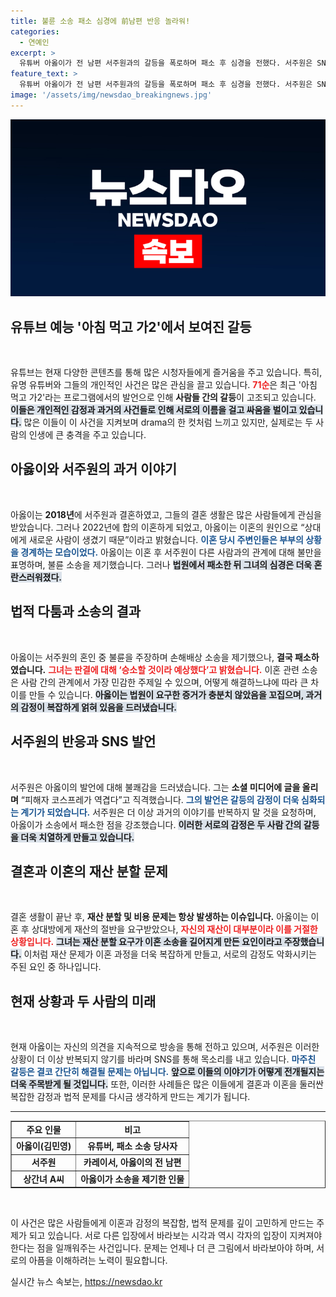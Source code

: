 ```yaml
---
title: 불륜 소송 패소 심경에 前남편 반응 놀라워!
categories:
  - 연예인
excerpt: >
  유튜버 아옳이가 전 남편 서주원과의 갈등을 폭로하며 패소 후 심경을 전했다. 서주원은 SNS를 통해 아옳이를 공격, 두 사람의 충돌이 격화되고 있다. 누가 진정한 피해자인가?
feature_text: >
  유튜버 아옳이가 전 남편 서주원과의 갈등을 폭로하며 패소 후 심경을 전했다. 서주원은 SNS를 통해 아옳이를 공격, 두 사람의 충돌이 격화되고 있다. 누가 진정한 피해자인가?
image: '/assets/img/newsdao_breakingnews.jpg'
---
```


<p><img src="/assets/img/newsdao_breakingnews.jpg" alt="koreaapp 속보" /></p>

<h2 data-ke-size="size26">유튜브 예능 '아침 먹고 가2'에서 보여진 갈등</h2>

<p data-ke-size="size16">&nbsp;</p>  

<p>유튜브는 현재 다양한 콘텐츠를 통해 많은 시청자들에게 즐거움을 주고 있습니다. 특히, 유명 유튜버와 그들의 개인적인 사건은 많은 관심을 끌고 있습니다. <b><span style="color: #ee2323;">71순</span></b>은 최근 '아침 먹고 가2'라는 프로그램에서의 발언으로 인해 <strong>사람들 간의 갈등</strong>이 고조되고 있습니다. <b><span style="background-color: #21538527;">이들은 개인적인 감정과 과거의 사건들로 인해 서로의 이름을 걸고 싸움을 벌이고 있습니다.</span></b> 많은 이들이 이 사건을 지켜보며 drama의 한 컷처럼 느끼고 있지만, 실제로는 두 사람의 인생에 큰 충격을 주고 있습니다. </p>

<h2 data-ke-size="size26">아옳이와 서주원의 과거 이야기</h2>

<p data-ke-size="size16">&nbsp;</p>  

<p>아옳이는 <b>2018년</b>에 서주원과 결혼하였고, 그들의 결혼 생활은 많은 사람들에게 관심을 받았습니다. 그러나 2022년에 합의 이혼하게 되었고, 아옳이는 이혼의 원인으로 “상대에게 새로운 사람이 생겼기 때문”이라고 밝혔습니다. <b><span style="color: #1a5490;">이혼 당시 주변인들은 부부의 상황을 경계하는 모습이었다.</span></b> 아옳이는 이혼 후 서주원이 다른 사람과의 관계에 대해 불만을 표명하며, 불륜 소송을 제기했습니다. 그러나 <b><span style="background-color: #21538527;">법원에서 패소한 뒤 그녀의 심경은 더욱 혼란스러워졌다.</span></b></p>

<h2 data-ke-size="size26">법적 다툼과 소송의 결과</h2>

<p data-ke-size="size16">&nbsp;</p>  

<p>아옳이는 서주원의 혼인 중 불륜을 주장하며 손해배상 소송을 제기했으나, <b>결국 패소하였습니다.</b> <b><span style="color: #ee2323;">그녀는 판결에 대해 ‘승소할 것이라 예상했다’고 밝혔습니다.</span></b> 이혼 관련 소송은 사람 간의 관계에서 가장 민감한 주제일 수 있으며, 어떻게 해결하느냐에 따라 큰 차이를 만들 수 있습니다. <b><span style="background-color: #21538527;">아옳이는 법원이 요구한 증거가 충분치 않았음을 꼬집으며, 과거의 감정이 복잡하게 얽혀 있음을 드러냈습니다.</span></b></p>

<h2 data-ke-size="size26">서주원의 반응과 SNS 발언</h2>

<p data-ke-size="size16">&nbsp;</p>  

<p>서주원은 아옳이의 발언에 대해 불쾌감을 드러냈습니다. 그는 <b>소셜 미디어에 글을 올리며</b> “피해자 코스프레가 역겹다”고 직격했습니다. <b><span style="color: #1a5490;">그의 발언은 갈등의 감정이 더욱 심화되는 계기가 되었습니다.</span></b> 서주원은 더 이상 과거의 이야기를 반복하지 말 것을 요청하며, 아옳이가 소송에서 패소한 점을 강조했습니다. <b><span style="background-color: #21538527;">이러한 서로의 감정은 두 사람 간의 갈등을 더욱 치열하게 만들고 있습니다.</span></b></p>

<h2 data-ke-size="size26">결혼과 이혼의 재산 분할 문제</h2>

<p data-ke-size="size16">&nbsp;</p>  

<p>결혼 생활이 끝난 후, <b>재산 분할 및 비용 문제는 항상 발생하는 이슈입니다.</b> 아옳이는 이혼 후 상대방에게 재산의 절반을 요구받았으나, <b><span style="color: #ee2323;">자신의 재산이 대부분이라 이를 거절한 상황입니다.</span></b> <b><span style="background-color: #21538527;">그녀는 재산 분할 요구가 이혼 소송을 길어지게 만든 요인이라고 주장했습니다.</span></b> 이처럼 재산 문제가 이혼 과정을 더욱 복잡하게 만들고, 서로의 감정도 악화시키는 주된 요인 중 하나입니다.</p>

<h2 data-ke-size="size26">현재 상황과 두 사람의 미래</h2>

<p data-ke-size="size16">&nbsp;</p>  

<p>현재 아옳이는 자신의 의견을 지속적으로 방송을 통해 전하고 있으며, 서주원은 이러한 상황이 더 이상 반복되지 않기를 바라며 SNS를 통해 목소리를 내고 있습니다. <b><span style="color: #1a5490;">마주친 갈등은 결코 간단히 해결될 문제는 아닙니다.</span></b> <b><span style="background-color: #21538527;">앞으로 이들의 이야기가 어떻게 전개될지는 더욱 주목받게 될 것입니다.</span></b> 또한, 이러한 사례들은 많은 이들에게 결혼과 이혼을 둘러싼 복잡한 감정과 법적 문제를 다시금 생각하게 만드는 계기가 됩니다.</p>

<hr>  

<table style="width: 100%;" border="1" cellspacing="0" cellpadding="0">  
<tbody>  
<tr>  
<td style="text-align: center; height: 17px;"><b>주요 인물</b></td>  
<td style="text-align: center; height: 17px;"><b>비고</b></td>  
</tr>  
<tr>  
<td style="text-align: center; height: 17px;"><b>아옳이(김민영)</b></td>  
<td style="text-align: center; height: 17px;"><b>유튜버, 패소 소송 당사자</b></td>  
</tr>  
<tr>  
<td style="text-align: center; height: 17px;"><b>서주원</b></td>  
<td style="text-align: center; height: 17px;"><b>카레이서, 아옳이의 전 남편</b></td>  
</tr>  
<tr>  
<td style="text-align: center; height: 17px;"><b>상간녀 A씨</b></td>  
<td style="text-align: center; height: 17px;"><b>아옳이가 소송을 제기한 인물</b></td>  
</tr>  
</tbody>  
</table>  

<p data-ke-size="size16">&nbsp;</p>  

<p>이 사건은 많은 사람들에게 이혼과 감정의 복잡함, 법적 문제를 깊이 고민하게 만드는 주제가 되고 있습니다. 서로 다른 입장에서 바라보는 시각과 역시 각자의 입장이 지켜져야 한다는 점을 일깨워주는 사건입니다. 문제는 언제나 더 큰 그림에서 바라보아야 하며, 서로의 아픔을 이해하려는 노력이 필요합니다.</p>
실시간 뉴스 속보는, <a href="https://newsdao.kr" rel="dofollow">https://newsdao.kr</a>


